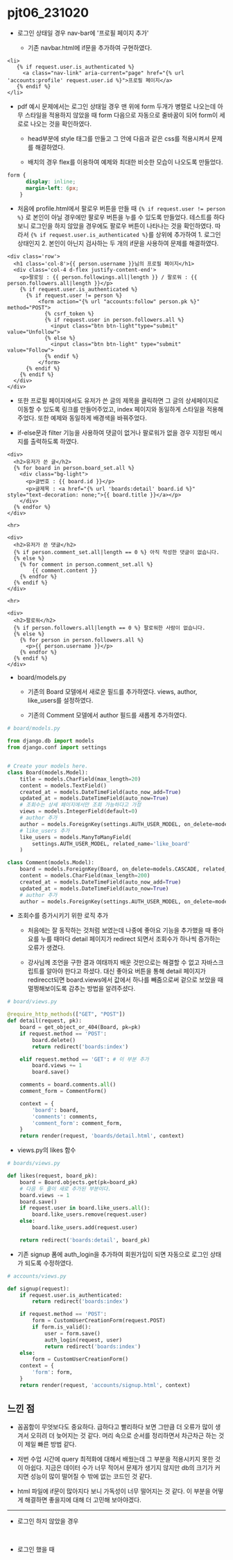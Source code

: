 # pjt06_231020

- 로그인 상태일 경우 nav-bar에 '프로필 페이지 추가'
  
  - 기존 navbar.html에 if문을 추가하여 구현하였다.

```django
<li>
   {% if request.user.is_authenticated %}
     <a class="nav-link" aria-current="page" href="{% url 'accounts:profile' request.user.id %}">프로필 페이지</a>
   {% endif %}
</li>
```

- pdf 예시 문제에서는 로그인 상태일 경우 맨 위에 form 두개가 병렬로 나오는데 아무 스타일을 적용하지 않았을 때 form 다음으로 자동으로 줄바꿈이 되어 form이 세로로 나오는 것을 확인하였다.
  
  - head부분에 style 태그를 만들고 그 안에 다음과 같은 css를 적용시켜서 문제를 해결하였다.
  
  - 배치의 경우 flex를 이용하여 예제와 최대한 비슷한 모습이 나오도록 만들었다.

```css
form {
      display: inline;
      margin-left: 6px;
    }
```

- 처음에 profile.html에서 팔로우 버튼을 만들 때 `{% if request.user != person %}` 로 본인이 아닐 경우에만 팔로우 버튼을 누를 수 있도록 만들었다. 테스트를 하다보니 로그인을 하지 않았을 경우에도 팔로우 버튼이 나타나는 것을 확인하였다. 따라서 `{% if request.user.is_authenticated %}`를 상위에 추가하여 1. 로그인 상태인지 2. 본인이 아닌지 검사하는 두 개의 if문을 사용하여 문제를 해결하였다.

```django
<div class='row'>
  <h1 class='col-8'>{{ person.username }}님의 프로필 페이지</h1>
  <div class='col-4 d-flex justify-content-end'>
    <p>팔로잉 : {{ person.followings.all|length }} / 팔로워 : {{ person.followers.all|length }}</p>
    {% if request.user.is_authenticated %}
      {% if request.user != person %}
          <form action="{% url "accounts:follow" person.pk %}" method="POST">
            {% csrf_token %}
            {% if request.user in person.followers.all %}
              <input class="btn btn-light"type="submit" value="Unfollow">
            {% else %}
              <input class="btn btn-light" type="submit" value="Follow">
            {% endif %}
          </form>
      {% endif %}
    {% endif %}
  </div>
</div>
```

- 또한 프로필 페이지에서도 유저가 쓴 글의 제목을 클릭하면 그 글의 상세페이지로 이동할 수 있도록 링크를 만들어주었고, index 페이지와 동일하게 스타일을 적용해주었다. 또한 예제와 동일하게 배경색을 바꿔주었다.

- if-else문과 filter 기능을 사용하여 댓글이 없거나 팔로워가 없을 경우 지정된 메시지를 출력하도록 하였다.

```django
<div>
  <h2>유저가 쓴 글</h2>
  {% for board in person.board_set.all %}
    <div class="bg-light">
      <p>글번호 : {{ board.id }}</p>
      <p>글제목 : <a href="{% url 'boards:detail' board.id %}" style="text-decoration: none;">{{ board.title }}</a></p>
    </div>
  {% endfor %}
</div>

<hr>

<div>
  <h2>유저가 쓴 댓글</h2>
  {% if person.comment_set.all|length == 0 %} 아직 작성한 댓글이 없습니다.
  {% else %}
    {% for comment in person.comment_set.all %}
        {{ comment.content }}
    {% endfor %}
  {% endif %}
</div>

<hr>

<div>
  <h2>팔로워</h2>
  {% if person.followers.all|length == 0 %} 팔로워한 사람이 없습니다.
  {% else %}
    {% for person in person.followers.all %}
      <p>{{ person.username }}</p>
    {% endfor %}
  {% endif %}
</div>
```

- board/models.py 
  
  - 기존의 Board 모델에서 새로운 필드를 추가하였다. views, author, like_users를 설정하였다.
  
  - 기존의 Comment 모델에서 author 필드를 새롭게 추가하였다.

```python
# board/models.py

from django.db import models
from django.conf import settings


# Create your models here.
class Board(models.Model):
    title = models.CharField(max_length=20)
    content = models.TextField()
    created_at = models.DateTimeField(auto_now_add=True)
    updated_at = models.DateTimeField(auto_now=True)
    # 조회수는 상세 페이지에서만 조회 가능하다고 가정
    views = models.IntegerField(default=0)
    # author 추가
    author = models.ForeignKey(settings.AUTH_USER_MODEL, on_delete=models.CASCADE, default=0)
    # like_users 추가
    like_users = models.ManyToManyField(
        settings.AUTH_USER_MODEL, related_name='like_board'
    )

class Comment(models.Model):
    board = models.ForeignKey(Board, on_delete=models.CASCADE, related_name='comments')
    content = models.CharField(max_length=200)
    created_at = models.DateTimeField(auto_now_add=True)
    updated_at = models.DateTimeField(auto_now=True)
    # author 추가
    author = models.ForeignKey(settings.AUTH_USER_MODEL, on_delete=models.CASCADE, default=0)
```

- 조회수를 증가시키기 위한 로직 추가   
  
  - 처음에는 잘 동작하는 것처럼 보였는데 나중에 좋아요 기능을 추가했을 때 좋아요를 누를 때마다 detail 페이지가  redirect 되면서 조회수가 하나씩 증가하는 오류가 생겼다.
  
  - 강사님께 조언을 구한 결과 여태까지 배운 것만으로는 해결할 수 없고 자바스크립트를 알아야 한다고 하셨다. 대신 좋아요 버튼을 통해 detail 페이지가 redirecct되면  board.views에서 값에서 하나를 빼줌으로써 겉으로 보았을 때 멀쩡해보이도록 감추는 방법을 알려주셨다.

```python
# board/views.py

@require_http_methods(["GET", "POST"])
def detail(request, pk):
    board = get_object_or_404(Board, pk=pk)
    if request.method == 'POST':
        board.delete()
        return redirect('boards:index')

    elif request.method == 'GET': # 이 부분 추가
        board.views += 1
        board.save()

    comments = board.comments.all()
    comment_form = CommentForm()

    context = {
        'board': board,
        'comments': comments,
        'comment_form': comment_form,
    }
    return render(request, 'boards/detail.html', context)
```

- views.py의 likes 함수

```python
# boards/views.py

def likes(request, board_pk):
    board = Board.objects.get(pk=board_pk)
    # 다음 두 줄이 새로 추가된 부분이다.  
    board.views -= 1
    board.save()
    if request.user in board.like_users.all():
        board.like_users.remove(request.user)
    else:
        board.like_users.add(request.user)

    return redirect('boards:detail', board_pk)
```

- 기존 signup 폼에 auth_login을 추가하여 회원가입이 되면 자동으로 로그인 상태가 되도록 수정하였다.

```python
# accounts/views.py

def signup(request):
    if request.user.is_authenticated:
        return redirect('boards:index')

    if request.method == 'POST':
        form = CustomUserCreationForm(request.POST)
        if form.is_valid():
            user = form.save()
            auth_login(request, user)
            return redirect('boards:index')
    else:
        form = CustomUserCreationForm()
    context = {
        'form': form,
    }
    return render(request, 'accounts/signup.html', context)
```

## 느낀 점

- 꼼꼼함이 무엇보다도 중요하다. 급하다고 빨리하다 보면 그만큼 더 오류가 많이 생겨서 오히려 더 늦어지는 것 같다. 머리 속으로 순서를 정리하면서 차근차근 하는 것이 제일 빠른 방법 같다.

- 저번 수업 시간에 query 최적화에 대해서 배웠는데 그 부분을 적용시키지 못한 것이 아쉽다. 지금은 데이터 수가 너무 적어서 문제가 생기지 않지만 db의 크기가 커지면 성능이 많이 떨어질 수 밖에 없는 코드인 것 같다.

- html 파일에 if문이 많아지다 보니 가독성이 너무 떨어지는 것 같다. 이 부분을 어떻게 해결하면 좋을지에 대해 더 고민해 보아야겠다.

---

- 로그인 하지 않았을 경우

<img title="" src="./img/boards.png" alt="">

<img title="" src="./img/board_detail.png" alt="">

<img title="" src="./img/accounts_profile.png" alt="">

<img title="" src="./img/login.png" alt="">

- 로그인 했을 때

<img title="" src="./img/login_boards.png" alt="">

<img title="" src="./img/login_boards_detail.png" alt="">

<img title="" src="./img/login_accounts_profile.png" alt="">
